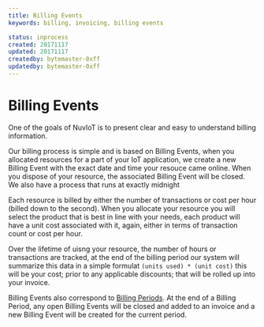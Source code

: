 ```yaml
---
title: Billing Events
keywords: billing, invoicing, billing events

status: inprocess
created: 20171117
updated: 20171117
createdby: bytemaster-0xff
updatedby: bytemaster-0xff
---
```


# Billing Events

One of the goals of NuvIoT is to present clear and easy to understand billing information.

Our billing process is simple and is based on Billing Events, when you allocated resources for a part of your
IoT application, we create a new Billing Event with the exact date and time your resouce came online.  When you 
dispose of your resource, the associated Billing Event will be closed.  We also have a process that runs at exactly 
midnight 

Each resource is billed by either the number of transactions or cost per hour (billed down to the second).  When you
allocate your resource you will select the product that is best in line with your needs, each product will have a 
unit cost associated with it, again, either in terms of transaction count or cost per hour.

Over the lifetime of uisng your resource, the number of hours or transactions are tracked, at the end of the billing 
period our system will summarize this data in a simple formulat `(units used) * (unit cost)` this will be your 
cost; prior to any applicable discounts; that will be rolled up into your invoice.   

Billing Events also correspond to [Billing Periods](BillingPeriods.md).  At the end of a Billing Period, any open
Billing Events will be closed and added to an invoice and a new Billing Event will be created for the current period.
